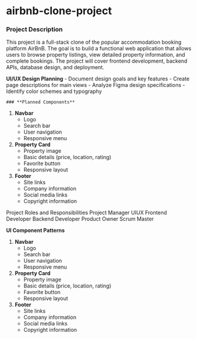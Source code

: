 # airbnb-clone-project
### **Project Description**

This project is a full-stack clone of the popular accommodation booking platform AirBnB. The goal is to build a functional web application that allows users to browse property listings, view detailed property information, and complete bookings. The project will cover frontend development, backend APIs, database design, and deployment.

 **UI/UX Design Planning**
    - Document design goals and key features
    - Create page descriptions for main views
    - Analyze Figma design specifications
    - Identify color schemes and typography

    ### **Planned Components**
1. **Navbar**
    - Logo
    - Search bar
    - User navigation
    - Responsive menu
2. **Property Card**
    - Property image
    - Basic details (price, location, rating)
    - Favorite button
    - Responsive layout
3. **Footer**
    - Site links
    - Company information
    - Social media links
    - Copyright information

Project Roles and Responsibilities
Project Manager
UIUX
Frontend Developer 
Backend Developer
Product Owner
Scrum Master

**UI Component Patterns**
1. **Navbar**
    - Logo
    - Search bar
    - User navigation
    - Responsive menu
2. **Property Card**
    - Property image
    - Basic details (price, location, rating)
    - Favorite button
    - Responsive layout
3. **Footer**
    - Site links
    - Company information
    - Social media links
    - Copyright information


